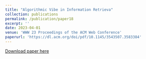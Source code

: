 ```yaml
---
title: "Algorithmic Vibe in Information Retrieva"
collection: publications
permalink: /publication/paper18
excerpt: ''
date: 2023-04-01
venue: 'WWW 23 Proceedings of the ACM Web Conference'
paperurl: 'https://dl.acm.org/doi/pdf/10.1145/3543507.3583384'
---
```



[Download paper here](https://dl.acm.org/doi/pdf/10.1145/3543507.3583384)
